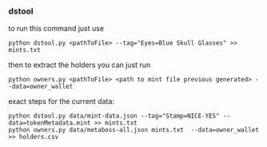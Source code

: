 ### dstool
to run this command just use
```
python dstool.py <pathToFile> --tag="Eyes=Blue Skull Glasses" >> mints.txt
```

then to extract the holders you can just run 
```
python owners.py <pathToFile> <path to mint file previous generated> --data=owner_wallet
```

exact steps for the current data:
```
python dstool.py data/mint-data.json --tag="Stamp=NICE-YES" --data=tokenMetadata.mint >> mints.txt
python owners.py data/metaboss-all.json mints.txt  --data=owner_wallet >> holders.csv
```
